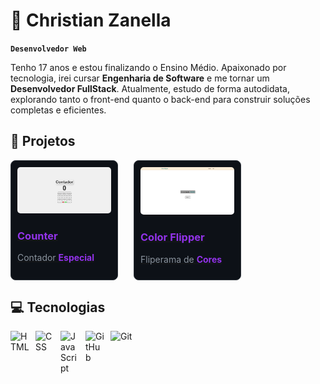 # 💼 Christian Zanella

**`Desenvolvedor Web`**
<!-- Sobre Mim -->
Tenho 17 anos e estou finalizando o Ensino Médio. Apaixonado por tecnologia, irei cursar **Engenharia de Software** e me tornar um **Desenvolvedor FullStack**. Atualmente, estudo de forma autodidata, explorando tanto o front-end quanto o back-end para construir soluções completas e eficientes.

## 🚀 Projetos

<div style="display: flex; flex-direction: colunm;">

<!-- Projeto 1 - Counter-->
<div style="width: 150px; border: 1px solid #30363d; border-radius: 8px; padding: 10px; background: #0d1117; margin: 0 25px 0 0">
  <a href="https://github.com/chriszanella/counter" target="_blank">
    <img src="./counter.png" width="100%" style="border-radius: 5px;">
    <h3 style="color: #9333ea;">Counter</h3>
    <p style="color: #8b949e;">Contador <strong style="color: #9333ea;">Especial</strong></p>
  </a>
</div>

<!-- Projeto 2 - Color Flipper -->
<div style="width: 150px; border: 1px solid #30363d; border-radius: 8px; padding: 10px; background: #0d1117; margin: 0 25px 0 0">
  <a href="https://github.com/chriszanella/color-flipper" target="_blank">
    <img src="./color-flipper.png" width="100%" style="border-radius: 5px;">
    <h3 style="color: #9333ea;">Color Flipper</h3>
    <p style="color: #8b949e;">Fliperama de <strong style="color: #9333ea;">Cores</strong></p>
  </a>
</div>
</div>

## 💻 Tecnologias

<!--Badge HTML -->
<img align="left" alt="HTML" width="30px" style="padding-right:10px;" src="https://cdn.jsdelivr.net/gh/devicons/devicon/icons/html5/html5-plain.svg" />

<!--Badge CSS -->
<img align="left" alt="CSS" width="30px" style="padding-right:10px;" src="https://cdn.jsdelivr.net/gh/devicons/devicon/icons/css3/css3-plain.svg" />

<!--Badge JavaScript -->
<img align="left" alt="JavaScript" width="30px" style="padding-right:10px;" src="https://cdn.jsdelivr.net/gh/devicons/devicon/icons/javascript/javascript-plain.svg" />

<!--Badge GitHub-->
<img align="left" alt="GitHub" width="30px" style="padding-right:10px;" src="https://cdn.jsdelivr.net/gh/devicons/devicon/icons/github/github-original.svg" />

<!--Badge Git -->
<img align="bottom" alt="Git" width="30px" style="padding-right:10px;" src="https://cdn.jsdelivr.net/gh/devicons/devicon/icons/git/git-original.svg" />

## 

